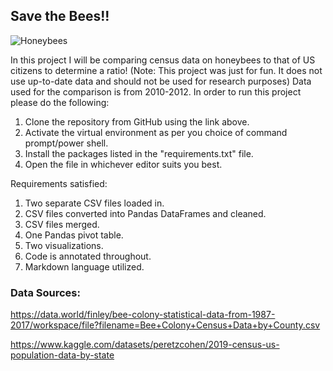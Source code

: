 ## Save the Bees!!
![Honeybees](https://cdn.mos.cms.futurecdn.net/HixjyeXYJCrSDVGkZTmprP-1024-80.jpg.webp)

In this project I will be comparing census data on honeybees to that of US citizens to determine a ratio! (Note: This project was just for fun. It does not use up-to-date data and should not be used for research purposes)
Data used for the comparison is from 2010-2012.
In order to run this project please do the following:

1. Clone the repository from GitHub using the link above. 
2. Activate the virtual environment as per you choice of command prompt/power shell.
3. Install the packages listed in the "requirements.txt" file.
4. Open the file in whichever editor suits you best.

Requirements satisfied:
1. Two separate CSV files loaded in.
2. CSV files converted into Pandas DataFrames and cleaned.
3. CSV files merged.
4. One Pandas pivot table.
5. Two visualizations.
6. Code is annotated throughout.
7. Markdown language utilized.
### Data Sources:
https://data.world/finley/bee-colony-statistical-data-from-1987-2017/workspace/file?filename=Bee+Colony+Census+Data+by+County.csv

https://www.kaggle.com/datasets/peretzcohen/2019-census-us-population-data-by-state